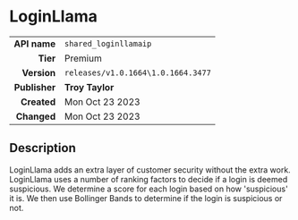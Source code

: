 # LoginLlama
| | |
|-:|-|
|**API name**|`shared_loginllamaip`|
|**Tier**|Premium|
|**Version**|`releases/v1.0.1664\1.0.1664.3477`|
|**Publisher**|**Troy Taylor**|
|**Created**|Mon Oct 23 2023|
|**Changed**|Mon Oct 23 2023|

## Description
LoginLlama adds an extra layer of customer security without the extra work. LoginLlama uses a number of ranking factors to decide if a login is deemed suspicious. We determine a score for each login based on how 'suspicious' it is. We then use Bollinger Bands to determine if the login is suspicious or not.
